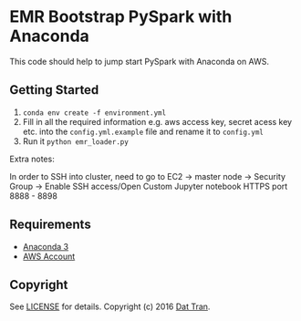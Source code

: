 # EMR Bootstrap PySpark with Anaconda

This code should help to jump start PySpark with Anaconda on AWS.

## Getting Started
1. `conda env create -f environment.yml`
2. Fill in all the required information e.g. aws access key, secret acess key etc. into the `config.yml.example` file and rename it to `config.yml`
3. Run it `python emr_loader.py`

Extra notes:

In order to SSH into cluster, need to go to EC2 -> master node -> Security Group -> Enable SSH access/Open Custom Jupyter notebook HTTPS port 8888 - 8898

## Requirements
- [Anaconda 3](https://www.continuum.io/downloads)
- [AWS Account](https://aws.amazon.com/)

## Copyright

See [LICENSE](LICENSE) for details.
Copyright (c) 2016 [Dat Tran](http://www.dat-tran.com/).
